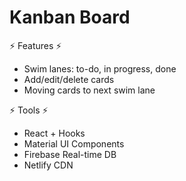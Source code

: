 # Kanban Board

⚡ Features ⚡
* Swim lanes: to-do, in progress, done
* Add/edit/delete cards
* Moving cards to next swim lane

⚡ Tools ⚡
* React + Hooks
* Material UI Components
* Firebase Real-time DB
* Netlify CDN